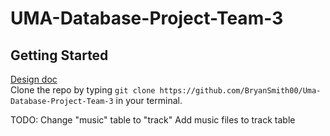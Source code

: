 # UMA-Database-Project-Team-3
## Getting Started
[Design doc](https://uofh-my.sharepoint.com/:w:/g/personal/gpperei2_cougarnet_uh_edu/Ee4tcoBcGDRHtUkaGGRTJiIBqm-0GB7x92hne1eJKJ3S9g?e=R2CLW0)<br>
Clone the repo by typing `git clone https://github.com/BryanSmith00/Uma-Database-Project-Team-3` in your terminal.


TODO: Change "music" table to "track"
      Add music files to track table 
